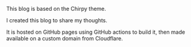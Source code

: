 This blog is based on the Chirpy theme.

I created this blog to share my thoughts.

It is hosted on GitHub pages using GitHub actions to build it, then made available on a custom domain from Cloudflare.
